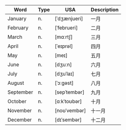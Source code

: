 | Word      | Type | USA          | Description |
| --------- | ---- | ------------ | ----------- |
| January   | n.   | [ˈdʒænjueri] | 一月        |
| February  | n.   | [ˈfebrueri]  | 二月        |
| March     | n.   | [mɑːrtʃ]     | 三月        |
| April     | n.   | [ˈeɪprəl]    | 四月        |
| May       | n.   | [meɪ]        | 五月        |
| June      | n.   | [dʒuːn]      | 六月        |
| July      | n.   | [dʒuˈlaɪ]    | 七月        |
| August    | n.   | [ˈɔːɡəst]    | 八月        |
| September | n.   | [sepˈtembər] | 九月        |
| October   | n.   | [ɑːkˈtoʊbər] | 十月        |
| November  | n.   | [noʊˈvembər] | 十一月      |
| December  | n.   | [dɪˈsembər]  | 十二月      |
